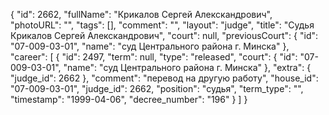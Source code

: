 {
    "id": 2662,
    "fullName": "Крикалов Сергей Алекскандрович",
    "photoURL": "",
    "tags": [],
    "comment": "",
    "layout": "judge",
    "title": "Судья Крикалов Сергей Алекскандрович",
    "court": null,
    "previousCourt": {
        "id": "07-009-03-01",
        "name": "суд Центрального района г. Минска"
    },
    "career": [
        {
            "id": 2497,
            "term": null,
            "type": "released",
            "court": {
                "id": "07-009-03-01",
                "name": "суд Центрального района г. Минска"
            },
            "extra": {
                "judge_id": 2662
            },
            "comment": "перевод на другую работу",
            "house_id": "07-009-03-01",
            "judge_id": 2662,
            "position": "судья",
            "term_type": "",
            "timestamp": "1999-04-06",
            "decree_number": "196"
        }
    ]
}